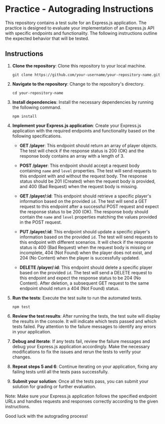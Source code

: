 # Practice - Autograding Instructions

This repository contains a test suite for an Express.js application. The practice is designed to evaluate your implementation of an Express.js API with specific endpoints and functionality. The following instructions outline the expected behavior that will be tested.

## Instructions

1. **Clone the repository**: Clone this repository to your local machine.

   ```shell
   git clone https://github.com/your-username/your-repository-name.git
   ```

2. **Navigate to the repository**: Change to the repository's directory.

   ```shell
   cd your-repository-name
   ```

3. **Install dependencies**: Install the necessary dependencies by running the following command.

   ```shell
   npm install
   ```

4. **Implement your Express.js application**: Create your Express.js application with the required endpoints and functionality based on the following specifications.

   - **GET /player**: This endpoint should return an array of player objects. The test will check if the response status is 200 (OK) and the response body contains an array with a length of 3.

   - **POST /player**: This endpoint should accept a request body containing `name` and `level` properties. The test will send requests to this endpoint with and without the request body. The response status should be 201 (Created) when the request body is provided, and 400 (Bad Request) when the request body is missing.

   - **GET /player/:id**: This endpoint should retrieve a specific player's information based on the provided `id`. The test will send a GET request to this endpoint after a successful POST request and expect the response status to be 200 (OK). The response body should contain the `name` and `level` properties matching the values provided in the POST request.

   - **PUT /player/:id**: This endpoint should update a specific player's information based on the provided `id`. The test will send requests to this endpoint with different scenarios. It will check if the response status is 400 (Bad Request) when the request body is missing or incomplete, 404 (Not Found) when the player does not exist, and 204 (No Content) when the player is successfully updated.

   - **DELETE /player/:id**: This endpoint should delete a specific player based on the provided `id`. The test will send a DELETE request to this endpoint and expect the response status to be 204 (No Content). After deletion, a subsequent GET request to the same endpoint should return a 404 (Not Found) status.

5. **Run the tests**: Execute the test suite to run the automated tests.

   ```shell
   npm test
   ```

6. **Review the test results**: After running the tests, the test suite will display the results in the console. It will indicate which tests passed and which tests failed. Pay attention to the failure messages to identify any errors in your application.

7. **Debug and iterate**: If any tests fail, review the failure messages and debug your Express.js application accordingly. Make the necessary modifications to fix the issues and rerun the tests to verify your changes.

8. **Repeat steps 5 and 6**: Continue iterating on your application, fixing any failing tests until all the tests pass successfully.

9. **Submit your solution**: Once all the tests pass, you can submit your solution for grading or further evaluation.

Note: Make sure your Express.js application follows the specified endpoint URLs and handles requests and responses correctly according to the given instructions.

Good luck with the autograding process!